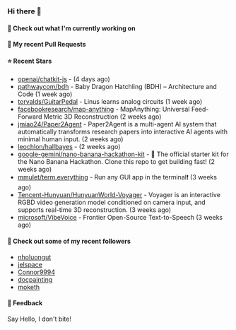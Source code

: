 ### Hi there 👋

#### 👷 Check out what I'm currently working on

#### 🔨 My recent Pull Requests


#### ⭐ Recent Stars

- [openai/chatkit-js](https://github.com/openai/chatkit-js) -  (4 days ago)
- [pathwaycom/bdh](https://github.com/pathwaycom/bdh) - Baby Dragon Hatchling (BDH) – Architecture and Code (1 week ago)
- [torvalds/GuitarPedal](https://github.com/torvalds/GuitarPedal) - Linus learns analog circuits (1 week ago)
- [facebookresearch/map-anything](https://github.com/facebookresearch/map-anything) - MapAnything: Universal Feed-Forward Metric 3D Reconstruction (2 weeks ago)
- [jmiao24/Paper2Agent](https://github.com/jmiao24/Paper2Agent) - Paper2Agent is a multi-agent AI system that automatically transforms research papers into interactive AI agents with minimal human input. (2 weeks ago)
- [leochlon/hallbayes](https://github.com/leochlon/hallbayes) -  (2 weeks ago)
- [google-gemini/nano-banana-hackathon-kit](https://github.com/google-gemini/nano-banana-hackathon-kit) - 🍌 The official starter kit for the Nano Banana Hackathon. Clone this repo to get building fast! (2 weeks ago)
- [mmulet/term.everything](https://github.com/mmulet/term.everything) - Run any GUI app in the terminal❗ (3 weeks ago)
- [Tencent-Hunyuan/HunyuanWorld-Voyager](https://github.com/Tencent-Hunyuan/HunyuanWorld-Voyager) - Voyager is an interactive RGBD video generation model conditioned on camera input, and supports real-time 3D reconstruction. (3 weeks ago)
- [microsoft/VibeVoice](https://github.com/microsoft/VibeVoice) - Frontier Open-Source Text-to-Speech (3 weeks ago)

#### 👯 Check out some of my recent followers

- [nholuongut](https://github.com/nholuongut)
- [jelspace](https://github.com/jelspace)
- [Connor9994](https://github.com/Connor9994)
- [docpainting](https://github.com/docpainting)
- [moketh](https://github.com/moketh)

#### 💬 Feedback

Say Hello, I don't bite!